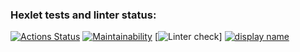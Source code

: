 ### Hexlet tests and linter status:
[![Actions Status](https://github.com/garaninayana/python-project-lvl1/workflows/hexlet-check/badge.svg)](https://github.com/garaninayana/python-project-lvl1/actions)
[![Maintainability](https://api.codeclimate.com/v1/badges/a99a88d28ad37a79dbf6/maintainability)](https://codeclimate.com/github/codeclimate/codeclimate/maintainability)
[![Linter check](https://github.com/garaninayana/python-project-lvl1/actions/workflows/hexlet-lint.yml/badge.svg)]
[![display name](https://github.com/garaninayana/python-project-lvl1/workflows/linter/badge.svg)](https://github.com/garaninayana/python-project-lvl1/actions/workflows/hexlet-lint.yml)

